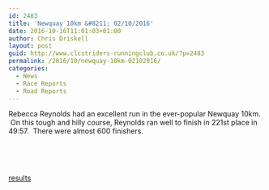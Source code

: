 ```yaml
---
id: 2483
title: 'Newquay 10km &#8211; 02/10/2016'
date: 2016-10-16T11:01:03+01:00
author: Chris Driskell
layout: post
guid: http://www.clcstriders-runningclub.co.uk/?p=2483
permalink: /2016/10/newquay-10km-02102016/
categories:
  - News
  - Race Reports
  - Road Reports
---
```

Rebecca Reynolds had an excellent run in the ever-popular Newquay 10km.  On this tough and hilly course, Reynolds ran well to finish in 221st place in 49:57.  There were almost 600 finishers.

&nbsp;

&nbsp;

[results](http://www.cornwallac.org.uk/downloads/2016_newquay_10k_results.xls)